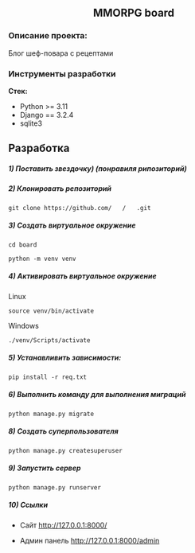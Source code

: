 <h2 align="center">MMORPG board</h2>



### Описание проекта:
Блог шеф-повара с рецептами


### Инструменты разработки

**Стек:**
- Python >= 3.11
- Django == 3.2.4
- sqlite3

## Разработка

##### 1) Поставить звездочку) (понравиля рипозиторий) 

##### 2) Клонировать репозиторий

    git clone https://github.com/   /   .git

##### 3) Создать виртуальное окружение

    cd board
    
    python -m venv venv
    
##### 4) Активировать виртуальное окружение
    
Linux

    source venv/bin/activate
    
Windows

    ./venv/Scripts/activate

##### 5) Устанавливить зависимости:

    pip install -r req.txt

##### 6) Выполнить команду для выполнения миграций

    python manage.py migrate
    
##### 8) Создать суперпользователя

    python manage.py createsuperuser
    
##### 9) Запустить сервер

    python manage.py runserver

##### 10) Ссылки

- Сайт http://127.0.0.1:8000/

- Админ панель http://127.0.0.1:8000/admin

